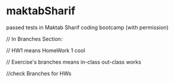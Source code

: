 # maktabSharif
passed tests in Maktab Sharif coding bootcamp (with permission)


// In Branches Section:

// HW1 means HomeWork 1     cool

// Exercise's branches means in-class out-class works

//check Branches for HWs
